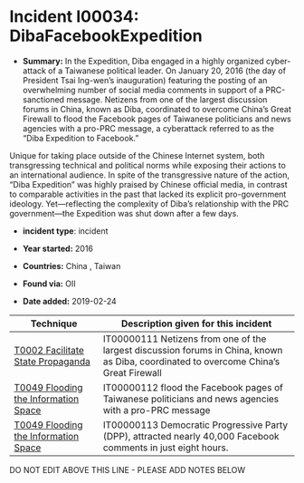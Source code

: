 # Incident I00034: DibaFacebookExpedition

* **Summary:** In the Expedition, Diba engaged in a highly organized cyber-attack of a Taiwanese political leader. On January 20, 2016 (the day of President Tsai Ing-wen’s inauguration) featuring the posting of an overwhelming number of social media comments in support of a PRC-sanctioned message. Netizens from one of the largest discussion forums in China, known as Diba, coordinated to overcome China’s Great Firewall to flood the Facebook pages of Taiwanese politicians and news agencies with a pro-PRC message, a cyberattack referred to as the “Diba Expedition to Facebook.” 

Unique for taking place outside of the Chinese Internet system, both transgressing technical and political norms while exposing their actions to an international audience. In spite of the transgressive nature of the action, “Diba Expedition” was highly praised by Chinese official media, in contrast to comparable activities in the past that lacked its explicit pro-government ideology. Yet—reflecting the complexity of Diba’s relationship with the PRC government—the Expedition was shut down after a few days.

* **incident type**: incident

* **Year started:** 2016

* **Countries:** China , Taiwan

* **Found via:** OII

* **Date added:** 2019-02-24
 

| Technique | Description given for this incident |
| --------- | ------------------------- |
| [T0002 Facilitate State Propaganda](../../generated_pages/techniques/T0002.md) | IT00000111 Netizens from one of the largest discussion forums in China, known as Diba, coordinated to overcome China’s Great Firewall |
| [T0049 Flooding the Information Space](../../generated_pages/techniques/T0049.md) | IT00000112 flood the Facebook pages of Taiwanese politicians and news agencies with a pro-PRC message |
| [T0049 Flooding the Information Space](../../generated_pages/techniques/T0049.md) | IT00000113 Democratic Progressive Party (DPP), attracted nearly 40,000 Facebook comments in just eight hours. |


DO NOT EDIT ABOVE THIS LINE - PLEASE ADD NOTES BELOW